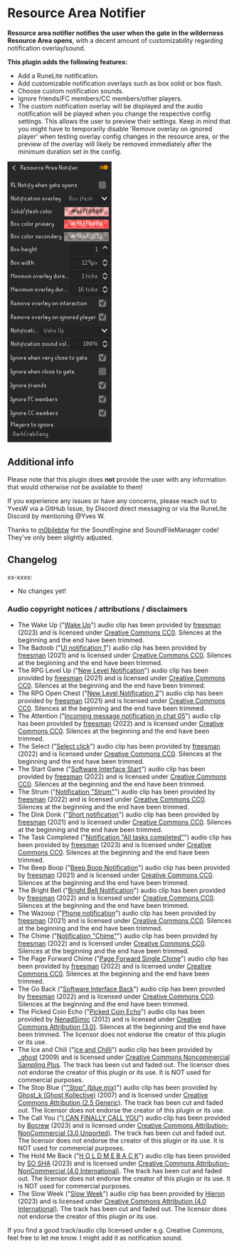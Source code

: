 # Resource Area Notifier
**Resource area notifier notifies the user when the gate in the wilderness Resource Area opens**, with a decent amount of customizability regarding notification overlay/sound.<br>

**This plugin adds the following features:**
- Add a RuneLite notification.
- Add customizable notification overlays such as box solid or box flash.
- Choose custom notification sounds.
- Ignore friends/FC members/CC members/other players.
- The custom notification overlay will be displayed and the audio notification will be played when you change the respective config settings. This allows the user to preview their settings. Keep in mind that you might have to temporarily disable 'Remove overlay on ignored player' when testing overlay config changes in the resource area, or the preview of the overlay will likely be removed immediately after the minimum duration set in the config.

![Example config](docs/img/example-config.PNG)<br>

## Additional info
Please note that this plugin does **not** provide the user with any information that would otherwise not be available to them!

If you experience any issues or have any concerns, please reach out to YvesW via a GitHub Issue, by Discord direct messaging or via the RuneLite Discord by mentioning @Yves W.

Thanks to [m0bilebtw](https://github.com/m0bilebtw) for the SoundEngine and SoundFileManager code! They've only been slightly adjusted.

## Changelog

xx-xxxx:
- No changes yet!

### Audio copyright notices / attributions / disclaimers
- The Wake Up ("[Wake Up](https://directory.audio/sound-effects/interface-ui/20324-notification-wake-up)") audio clip has been provided by [freesman](https://directory.audio/authoritems/671-freesman) (2023) and is licensed under [Creative Commons CC0](https://creativecommons.org/public-domain/cc0/). Silences at the beginning and the end have been trimmed.
- The Badoob ("[UI notification 1](https://directory.audio/sound-effects/interface-ui/15930-ui-notification-1)") audio clip has been provided by [freesman](https://directory.audio/authoritems/671-freesman) (2021) and is licensed under [Creative Commons CC0](https://creativecommons.org/public-domain/cc0/). Silences at the beginning and the end have been trimmed.
- The RPG Level Up ("[New Level Notification](https://directory.audio/sound-effects/interface-ui/15923-new-level-notification)") audio clip has been provided by [freesman](https://directory.audio/authoritems/671-freesman) (2021) and is licensed under [Creative Commons CC0](https://creativecommons.org/public-domain/cc0/). Silences at the beginning and the end have been trimmed.
- The RPG Open Chest ("[New Level Notification 2](https://directory.audio/sound-effects/interface-ui/15924-new-level-notification-2)") audio clip has been provided by [freesman](https://directory.audio/authoritems/671-freesman) (2021) and is licensed under [Creative Commons CC0](https://creativecommons.org/public-domain/cc0/). Silences at the beginning and the end have been trimmed.
- The Attention ("[Incoming message notification in chat 05](https://directory.audio/sound-effects/interface-ui/17059-incoming-message-notification-in-chat-05)") audio clip has been provided by [freesman](https://directory.audio/authoritems/671-freesman) (2022) and is licensed under [Creative Commons CC0](https://creativecommons.org/public-domain/cc0/). Silences at the beginning and the end have been trimmed.
- The Select ("[Select click](https://directory.audio/sound-effects/interface-ui/16691-select-click)") audio clip has been provided by [freesman](https://directory.audio/authoritems/671-freesman) (2022) and is licensed under [Creative Commons CC0](https://creativecommons.org/public-domain/cc0/). Silences at the beginning and the end have been trimmed.
- The Start Game ("[Software Interface Start](https://directory.audio/sound-effects/interface-ui/16771-software-interface-start)") audio clip has been provided by [freesman](https://directory.audio/authoritems/671-freesman) (2022) and is licensed under [Creative Commons CC0](https://creativecommons.org/public-domain/cc0/). Silences at the beginning and the end have been trimmed.
- The Strum ("[Notification "Strum"](https://directory.audio/sound-effects/interface-ui/17514-notification-strum)") audio clip has been provided by [freesman](https://directory.audio/authoritems/671-freesman) (2022) and is licensed under [Creative Commons CC0](https://creativecommons.org/public-domain/cc0/). Silences at the beginning and the end have been trimmed.
- The Dink Donk ("[Short notification](https://directory.audio/sound-effects/interface-ui/15906-short-notification)") audio clip has been provided by [freesman](https://directory.audio/authoritems/671-freesman) (2021) and is licensed under [Creative Commons CC0](https://creativecommons.org/public-domain/cc0/). Silences at the beginning and the end have been trimmed.
- The Task Completed ("[Notification "All tasks completed"](https://directory.audio/sound-effects/interface-ui/20320-notification-all-tasks-completed)") audio clip has been provided by [freesman](https://directory.audio/authoritems/671-freesman) (2023) and is licensed under [Creative Commons CC0](https://creativecommons.org/public-domain/cc0/). Silences at the beginning and the end have been trimmed.
- The Beep Boop ("[Beep Boop Notification](https://directory.audio/sound-effects/interface-ui/16323-beep-boop-notification)") audio clip has been provided by [freesman](https://directory.audio/authoritems/671-freesman) (2021) and is licensed under [Creative Commons CC0](https://creativecommons.org/public-domain/cc0/). Silences at the beginning and the end have been trimmed.
- The Bright Bell ("[Bright Bell Notification](https://directory.audio/sound-effects/interface-ui/16782-bright-bell-notification)") audio clip has been provided by [freesman](https://directory.audio/authoritems/671-freesman) (2022) and is licensed under [Creative Commons CC0](https://creativecommons.org/public-domain/cc0/). Silences at the beginning and the end have been trimmed.
- The Wazoop ("[Phone notification](https://directory.audio/sound-effects/interface-ui/15913-phone-notification)") audio clip has been provided by [freesman](https://directory.audio/authoritems/671-freesman) (2021) and is licensed under [Creative Commons CC0](https://creativecommons.org/public-domain/cc0/). Silences at the beginning and the end have been trimmed.
- The Chime ("[Notification "Chime"](https://directory.audio/sound-effects/interface-ui/17497-notification-chime)") audio clip has been provided by [freesman](https://directory.audio/authoritems/671-freesman) (2022) and is licensed under [Creative Commons CC0](https://creativecommons.org/public-domain/cc0/). Silences at the beginning and the end have been trimmed.
- The Page Forward Chime ("[Page Forward Single Chime](https://directory.audio/sound-effects/interface-ui/16752-page-forward-single-chime)") audio clip has been provided by [freesman](https://directory.audio/authoritems/671-freesman) (2022) and is licensed under [Creative Commons CC0](https://creativecommons.org/public-domain/cc0/). Silences at the beginning and the end have been trimmed.
- The Go Back ("[Software Interface Back](https://directory.audio/sound-effects/interface-ui/16764-software-interface-back)") audio clip has been provided by [freesman](https://directory.audio/authoritems/671-freesman) (2022) and is licensed under [Creative Commons CC0](https://creativecommons.org/public-domain/cc0/). Silences at the beginning and the end have been trimmed.
- The Picked Coin Echo ("[Picked Coin Echo](https://ccmixter.org/files/NenadSimic/40456)") audio clip has been provided by [NenadSimic](https://ccmixter.org/people/NenadSimic) (2012) and is licensed under [Creative Commons Attribution (3.0)](https://creativecommons.org/licenses/by/3.0/). Silences at the beginning and the end have been trimmed. The licensor does not endorse the creator of this plugin or its use.
- The Ice and Chili ("[Ice and Chilli](https://ccmixter.org/files/_ghost/22043)") audio clip has been provided by [_ghost](https://ccmixter.org/people/_ghost) (2009) and is licensed under [Creative Commons Noncommercial Sampling Plus](https://creativecommons.org/licenses/nc-sampling+/1.0/). The track has been cut and faded out. The licensor does not endorse the creator of this plugin or its use. It is NOT used for commercial purposes.
- The Stop Blue ("["Stop" (blue mix)](https://ccmixter.org/files/Ghost_k/8721)") audio clip has been provided by [Ghost_k (Ghost Kollective)](https://ccmixter.org/people/Ghost_k) (2007) and is licensed under [Creative Commons Attribution (2.5 Generic)](https://creativecommons.org/licenses/by/2.5/). The track has been cut and faded out. The licensor does not endorse the creator of this plugin or its use.
- The Call You ("[I CAN FINALLY CALL YOU](https://ccmixter.org/files/BOCrew/67168)") audio clip has been provided by [Bocrew](https://ccmixter.org/people/BOCrew) (2023) and is licensed under [Creative Commons Attribution-NonCommercial (3.0 Unported)](https://creativecommons.org/licenses/by-nc/3.0/). The track has been cut and faded out. The licensor does not endorse the creator of this plugin or its use. It is NOT used for commercial purposes.
- The Hold Me Back ("[H O L D M E B A C K](https://ccmixter.org/files/thatcrazylittleasian/66880)") audio clip has been provided by [SO SHA](https://ccmixter.org/people/thatcrazylittleasian) (2023) and is licensed under [Creative Commons Attribution-NonCommercial (4.0 International)](https://creativecommons.org/licenses/by-nc/4.0/). The track has been cut and faded out. The licensor does not endorse the creator of this plugin or its use. It is NOT used for commercial purposes.
- The Slow Week ("[Slow Week](https://ccmixter.org/files/Hieron/67067)") audio clip has been provided by [Hieron](https://ccmixter.org/people/Hieron) (2023) and is licensed under [Creative Commons Attribution (4.0 International)](https://creativecommons.org/licenses/by/4.0/). The track has been cut and faded out. The licensor does not endorse the creator of this plugin or its use.

If you find a good track/audio clip licensed under e.g. Creative Commons, feel free to let me know. I might add it as notification sound.